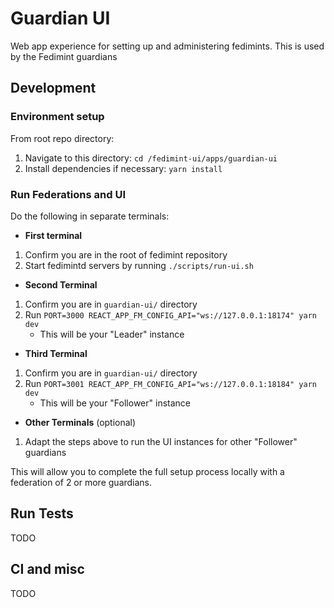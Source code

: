 # Guardian UI

Web app experience for setting up and administering fedimints. This is used by the Fedimint guardians

## Development

### Environment setup

From root repo directory:

1. Navigate to this directory: `cd /fedimint-ui/apps/guardian-ui`
2. Install dependencies if necessary: `yarn install`

### Run Federations and UI

Do the following in separate terminals:

- **First terminal**

1. Confirm you are in the root of fedimint repository
1. Start fedimintd servers by running `./scripts/run-ui.sh`

- **Second Terminal**

1. Confirm you are in `guardian-ui/` directory
1. Run `PORT=3000 REACT_APP_FM_CONFIG_API="ws://127.0.0.1:18174" yarn dev`
   - This will be your "Leader" instance

- **Third Terminal**

1. Confirm you are in `guardian-ui/` directory
1. Run `PORT=3001 REACT_APP_FM_CONFIG_API="ws://127.0.0.1:18184" yarn dev`
   - This will be your "Follower" instance

- **Other Terminals** (optional)

1. Adapt the steps above to run the UI instances for other "Follower" guardians

This will allow you to complete the full setup process locally with a federation of 2 or more guardians.

## Run Tests

TODO

## CI and misc

TODO

